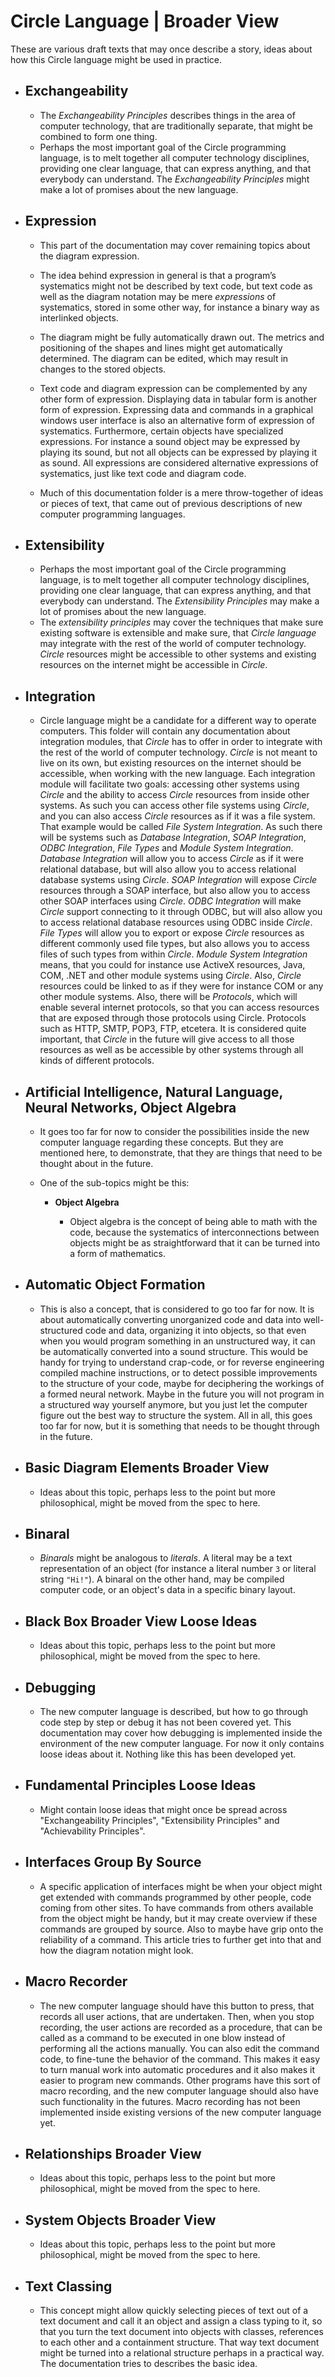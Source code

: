 ﻿Circle Language | Broader View
==============================

These are various draft texts that may once describe a story, ideas about how this Circle language might be used in practice.

- ## Exchangeability

    - The *Exchangeability Principles* describes things in the area of computer technology, that are traditionally separate, that might be combined to form one thing.
    - Perhaps the most important goal of the Circle programming language, is to melt together all computer technology disciplines, providing one clear language, that can express anything, and that everybody can understand. The *Exchangeability Principles* might make a lot of promises about the new language.

- ## Expression

    - This part of the documentation may cover remaining topics about the diagram expression.  
     
    - The idea behind expression in general is that a program’s systematics might not be described by text code, but text code as well as the diagram notation may be mere *expressions* of systematics, stored in some other way, for instance a binary way as interlinked objects.
    
    - The diagram might be fully automatically drawn out. The metrics and positioning of the shapes and lines might get automatically determined. The diagram can be edited, which may result in changes to the stored objects.

    - Text code and diagram expression can be complemented by any other form of expression. Displaying data in tabular form is another form of expression. Expressing data and commands in a graphical windows user interface is also an alternative form of expression of systematics. Furthermore, certain objects have specialized expressions. For instance a sound object may be expressed by playing its sound, but not all objects can be expressed by playing it as sound. All expressions are considered alternative expressions of systematics, just like text code and diagram code.
    
    - Much of this documentation folder is a mere throw-together of ideas or pieces of text, that came out of previous descriptions of new computer programming languages.  

- ## Extensibility
 
    - Perhaps the most important goal of the Circle programming language, is to melt together all computer technology disciplines, providing one clear language, that can express anything, and that everybody can understand. The *Extensibility Principles* may make a lot of promises about the new language.
    - The *extensibility principles* may cover the techniques that make sure existing software is extensible and make sure, that *Circle language* may integrate with the rest of the world of computer technology. *Circle* resources might be accessible to other systems and existing resources on the internet might be accessible in *Circle*.

- ## Integration

    - Circle language might be a candidate for a different way to operate computers. This folder will contain any documentation about integration modules, that *Circle* has to offer in order to integrate with the rest of the world of computer technology. *Circle* is not meant to live on its own, but existing resources on the internet should be accessible, when working with the new language. Each integration module will facilitate two goals: accessing other systems using *Circle* and the ability to access *Circle* resources from inside other systems. As such you can access other file systems using *Circle*, and you can also access *Circle* resources as if it was a file system. That example would be called *File System Integration*. As such there will be systems such as *Database Integration*, *SOAP Integration*, *ODBC Integration*, *File Types* and *Module System Integration*. *Database Integration* will allow you to access *Circle* as if it were relational database, but will also allow you to access relational database systems using *Circle*. *SOAP Integration* will expose *Circle* resources through a SOAP interface, but also allow you to access other SOAP interfaces using *Circle*. *ODBC Integration* will make *Circle* support connecting to it through ODBC, but will also allow you to access relational database resources using ODBC inside *Circle*. *File Types* will allow you to export or expose *Circle* resources as different commonly used file types, but also allows you to access files of such types from within *Circle*. *Module System Integration* means, that you could for instance use ActiveX resources, Java, COM, .NET and other module systems using *Circle*. Also, *Circle* resources could be linked to as if they were for instance COM or any other module systems. Also, there will be *Protocols*, which will enable several internet protocols, so that you can access resources that are exposed through those protocols using Circle. Protocols such as HTTP, SMTP, POP3, FTP, etcetera. It is considered quite important, that *Circle* in the future will give access to all those resources as well as be accessible by other systems through all kinds of different protocols.

- ## Artificial Intelligence, Natural Language, Neural Networks, Object Algebra

    - It goes too far for now to consider the possibilities inside the new computer language regarding these concepts. But they are mentioned here, to demonstrate, that they are things that need to be thought about in the future. 

    - One of the sub-topics might be this:

        - __Object Algebra__

            - Object algebra is the concept of being able to math with the code, because the systematics of interconnections between objects might be as straightforward that it can be turned into a form of mathematics.

- ## Automatic Object Formation

    - This is also a concept, that is considered to go too far for now. It is about automatically converting unorganized code and data into well-structured code and data, organizing it into objects, so that even when you would program something in an unstructured way, it can be automatically converted into a sound structure. This would be handy for trying to understand crap-code, or for reverse engineering compiled machine instructions, or to detect possible improvements to the structure of your code, maybe for deciphering the workings of a formed neural network. Maybe in the future you will not program in a structured way yourself anymore, but you just let the computer figure out the best way to structure the system. All in all, this goes too far for now, but it is something that needs to be thought through in the future.

- ## Basic Diagram Elements Broader View

    - Ideas about this topic, perhaps less to the point but more philosophical, might be moved from the spec to here.

- ## Binaral

    - *Binarals* might be analogous to *literals*. A literal may be a text representation of an object (for instance a literal number `3` or literal string `"Hi!"`). A binaral on the other hand, may be compiled computer code, or an object's data in a specific binary layout.

- ## Black Box Broader View Loose Ideas

    - Ideas about this topic, perhaps less to the point but more philosophical, might be moved from the spec to here.

- ## Debugging

    - The new computer language is described, but how to go through code step by step or debug it has not been covered yet. This documentation may cover how debugging is implemented inside the environment of the new computer language. For now it only contains loose ideas about it. Nothing like this has been developed yet.

- ## Fundamental Principles Loose Ideas

    - Might contain loose ideas that might once be spread across "Exchangeability Principles", "Extensibility Principles" and "Achievability Principles".

- ## Interfaces Group By Source

    - A specific application of interfaces might be when your object might get extended with commands programmed by other people, code coming from other sites. To have commands from others available from the object might be handy, but it may create overview if these commands are grouped by source. Also to maybe have grip onto the reliability of a command. This article tries to further get into that and how the diagram notation might look.

- ## Macro Recorder

    - The new computer language should have this button to press, that records all user actions, that are undertaken. Then, when you stop recording, the user actions are recorded as a procedure, that can be called as a command to be executed in one blow instead of performing all the actions manually. You can also edit the command code, to fine-tune the behavior of the command. This makes it easy to turn manual work into automatic procedures and it also makes it easier to program new commands. Other programs have this sort of macro recording, and the new computer language should also have such functionality in the futures. Macro recording has not been implemented inside existing versions of the new computer language yet.

- ## Relationships Broader View

    - Ideas about this topic, perhaps less to the point but more philosophical, might be moved from the spec to here.

- ## System Objects Broader View

    - Ideas about this topic, perhaps less to the point but more philosophical, might be moved from the spec to here.

- ## Text Classing

    - This concept might allow quickly selecting pieces of text out of a text document and call it an object and assign a class typing to it, so that you turn the text document into objects with classes, references to each other and a containment structure. That way text document might be turned into a relational structure perhaps in a practical way. The documentation tries to describes the basic idea.